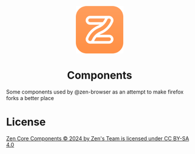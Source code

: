 <div align="center">
<picture>
    <img src="./zen-alpha-tangerine.svg" width="128px">
</picture>
</div>
<h1 align="center">
Components
</h1>

Some components used by @zen-browser as an attempt to make firefox forks a better place

# License

[Zen Core Components © 2024 by Zen's Team is licensed under CC BY-SA 4.0](./LICENSE)
